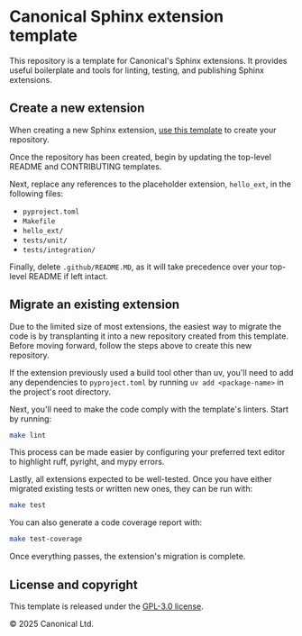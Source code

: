 # Canonical Sphinx extension template

This repository is a template for Canonical's Sphinx extensions. It provides useful
boilerplate and tools for linting, testing, and publishing Sphinx extensions.

## Create a new extension

When creating a new Sphinx extension, [use this
template](https://docs.github.com/en/repositories/creating-and-managing-repositories/creating-a-repository-from-a-template)
to create your repository.

Once the repository has been created, begin by updating the top-level README and
CONTRIBUTING templates.

Next, replace any references to the placeholder extension, `hello_ext`, in the following
files:

- `pyproject.toml`
- `Makefile`
- `hello_ext/`
- `tests/unit/`
- `tests/integration/`

Finally, delete `.github/README.MD`, as it will take precedence over your top-level
README if left intact.

## Migrate an existing extension

Due to the limited size of most extensions, the easiest way to migrate the code is by
transplanting it into a new repository created from this template. Before moving
forward, follow the steps above to create this new repository.

If the extension previously used a build tool other than uv, you'll need to add any
dependencies to `pyproject.toml` by running `uv add <package-name>` in the project's
root directory.

Next, you'll need to make the code comply with the template's linters. Start by
running:

```bash
make lint
```

This process can be made easier by configuring your preferred text editor to highlight
ruff, pyright, and mypy errors.

Lastly, all extensions expected to be well-tested. Once you have either migrated
existing tests or written new ones, they can be run with:

```bash
make test
```

You can also generate a code coverage report with:

```bash
make test-coverage
```

Once everything passes, the extension's migration is complete.

## License and copyright

This template is released under the [GPL-3.0 license](LICENSE).

© 2025 Canonical Ltd.
